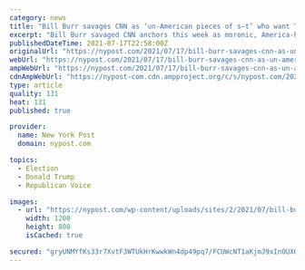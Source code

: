 ```yaml
---
category: news
title: "Bill Burr savages CNN as ‘un-American pieces of s–t’ who want Trump for ratings"
excerpt: "Bill Burr savaged CNN anchors this week as moronic, America-hating blowhards who secretly covet a second Trump presidency because he’s good for ratings."
publishedDateTime: 2021-07-17T22:58:00Z
originalUrl: "https://nypost.com/2021/07/17/bill-burr-savages-cnn-as-un-american-pieces-of-st-who-want-trump-for-ratings/"
webUrl: "https://nypost.com/2021/07/17/bill-burr-savages-cnn-as-un-american-pieces-of-st-who-want-trump-for-ratings/"
ampWebUrl: "https://nypost.com/2021/07/17/bill-burr-savages-cnn-as-un-american-pieces-of-st-who-want-trump-for-ratings/amp/"
cdnAmpWebUrl: "https://nypost-com.cdn.ampproject.org/c/s/nypost.com/2021/07/17/bill-burr-savages-cnn-as-un-american-pieces-of-st-who-want-trump-for-ratings/amp/"
type: article
quality: 131
heat: 131
published: true

provider:
  name: New York Post
  domain: nypost.com

topics:
  - Election
  - Donald Trump
  - Republican Voice

images:
  - url: "https://nypost.com/wp-content/uploads/sites/2/2021/07/bill-burr-donald-trump-main-1.jpg?quality=90&strip=all&w=1200"
    width: 1200
    height: 800
    isCached: true

secured: "gryUNMYfKs33r7XvtF3WTUkHrKwwkWn4dp49pq7/FCUWcNT1aKjmJ9xInOUXQZhZyZQBYiZAqbAlRjX7n8EuZ+cyAQmoTEe8brI8juw44h/+olAZbOs0AAxwP7wVvgEL0h1erzSvQ1dLLSNsagYya4v/jAH77ave0eyNOwpvVeqPzXPqM6gAj+O8ZlJcNzPnoYEgFyhJil2NAbgYqw1nvK0W+7sbTLnHNJXrSeYkJj/sXrKOTOAiPwCduk73xJ+mVRuQ6Qh80UgUTwTrcSwKAYKn9QlNo8cVOQekK3qvBBzFcPi//IHiYst0YlSXNNkpP8ltj9T1XJGxQ1lwKtlWYtA+LV31SKpPECfDhHdg83A=;57iCPVbimiA06IIONAM6WA=="
---
```


